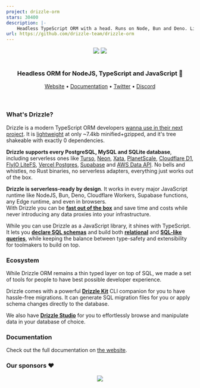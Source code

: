 ```yaml
---
project: drizzle-orm
stars: 30400
description: |-
    Headless TypeScript ORM with a head. Runs on Node, Bun and Deno. Lives on the Edge and yes, it's a JavaScript ORM too 😅
url: https://github.com/drizzle-team/drizzle-orm
---
```


<div align="center">
  <img src="./misc/readme/logo-github-sq-dark.svg#gh-dark-mode-only" />
  <img src="./misc/readme/logo-github-sq-light.svg#gh-light-mode-only" />
</div>

<br/>
<div align="center">
  <h3>Headless ORM for NodeJS, TypeScript and JavaScript 🚀</h3>
  <a href="https://orm.drizzle.team">Website</a> •
  <a href="https://orm.drizzle.team/docs/overview">Documentation</a> •
  <a href="https://x.com/drizzleorm">Twitter</a> •
  <a href="https://driz.link/discord">Discord</a>
</div>

<br/>
<br/>

### What's Drizzle?
Drizzle is a modern TypeScript ORM developers [wanna use in their next project](https://stateofdb.com/tools/drizzle). 
It is [lightweight](https://bundlephobia.com/package/drizzle-orm) at only ~7.4kb minified+gzipped, and it's tree shakeable with exactly 0 dependencies. 

**Drizzle supports every PostgreSQL, MySQL and SQLite database**, including serverless ones like [Turso](https://orm.drizzle.team/docs/get-started-sqlite#turso), [Neon](https://orm.drizzle.team/docs/get-started-postgresql#neon), [Xata](xata.io), [PlanetScale](https://orm.drizzle.team/docs/get-started-mysql#planetscale), [Cloudflare D1](https://orm.drizzle.team/docs/get-started-sqlite#cloudflare-d1), [FlyIO LiteFS](https://fly.io/docs/litefs/), [Vercel Postgres](https://orm.drizzle.team/docs/get-started-postgresql#vercel-postgres), [Supabase](https://orm.drizzle.team/docs/get-started-postgresql#supabase) and [AWS Data API](https://orm.drizzle.team/docs/get-started-postgresql#aws-data-api). No bells and whistles, no Rust binaries, no serverless adapters, everything just works out of the box.

**Drizzle is serverless-ready by design**. It works in every major JavaScript runtime like NodeJS, Bun, Deno, Cloudflare Workers, Supabase functions, any Edge runtime, and even in browsers.  
With Drizzle you can be [**fast out of the box**](https://orm.drizzle.team/benchmarks) and save time and costs while never introducing any data proxies into your infrastructure. 

While you can use Drizzle as a JavaScript library, it shines with TypeScript. It lets you [**declare SQL schemas**](https://orm.drizzle.team/docs/sql-schema-declaration) and build both [**relational**](https://orm.drizzle.team/docs/rqb) and [**SQL-like queries**](https://orm.drizzle.team/docs/select), while keeping the balance between type-safety and extensibility for toolmakers to build on top.  

### Ecosystem
While Drizzle ORM remains a thin typed layer on top of SQL, we made a set of tools for people to have best possible developer experience.  
  
Drizzle comes with a powerful [**Drizzle Kit**](https://orm.drizzle.team/kit-docs/overview) CLI companion for you to have hassle-free migrations. It can generate SQL migration files for you or apply schema changes directly to the database.  
  
We also have [**Drizzle Studio**](https://orm.drizzle.team/drizzle-studio/overview) for you to effortlessly browse and manipulate data in your database of choice.

### Documentation
Check out the full documentation on [the website](https://orm.drizzle.team/docs/overview).

### Our sponsors ❤️
<p align="center">
<a href="https://drizzle.team" target="_blank">
<img src='https://api.drizzle.team/v2/sponsors/svg'/>
</a>
</p>

